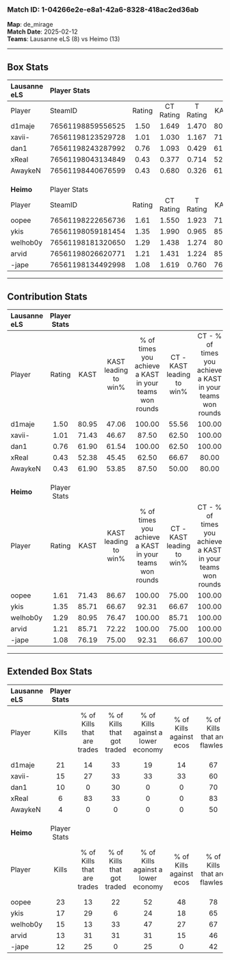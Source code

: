 ### Match ID: 1-04266e2e-e8a1-42a6-8328-418ac2ed36ab  
**Map**: de_mirage  
**Match Date**: 2025-02-12  
**Teams**: Lausanne eLS (8) vs Heimo (13)  

---  

## Box Stats  

| **Lausanne eLS** | Player Stats      |        |           |          |       |       |       |         |        |      |     |
| :- | :- | :-: | :-: | :-: | :-: | :-: | :-: | :-: | :-: | :-: | :-: |
| Player           | SteamID           | Rating | CT Rating | T Rating | KAST  |  ADR  | Kills | Assists | Deaths | K/D  | HS% |
| d1maje           | 76561198859556525 |  1.50  |   1.649   |  1.470   | 80.95 | 106.7 |  21   |    4    |   15   | 1.40 | 52  |
| xavii-           | 76561198123529728 |  1.01  |   1.030   |  1.167   | 71.43 | 73.3  |  15   |    1    |   17   | 0.88 | 60  |
| dan1             | 76561198243287992 |  0.76  |   1.093   |  0.429   | 61.90 | 63.7  |  10   |    2    |   15   | 0.67 | 50  |
| xReal            | 76561198043134849 |  0.43  |   0.377   |  0.714   | 52.38 | 56.7  |   6   |    4    |   18   | 0.33 | 50  |
| AwaykeN          | 76561198440676599 |  0.43  |   0.680   |  0.326   | 61.90 | 34.6  |   4   |    4    |   15   | 0.27 | 25  |
|                  |                   |        |           |          |       |       |       |         |        |      |     |
|                  |                   |        |           |          |       |       |       |         |        |      |     |
|                  |                   |        |           |          |       |       |       |         |        |      |     |
| **Heimo**        | Player Stats      |        |           |          |       |       |       |         |        |      |     |
| Player           | SteamID           | Rating | CT Rating | T Rating | KAST  |  ADR  | Kills | Assists | Deaths | K/D  | HS% |
| oopee            | 76561198222656736 |  1.61  |   1.550   |  1.923   | 71.43 | 111.7 |  23   |    6    |   12   | 1.92 | 39  |
| ykis             | 76561198059181454 |  1.35  |   1.990   |  0.965   | 85.71 | 66.8  |  17   |    1    |   10   | 1.70 | 29  |
| welhob0y         | 76561198181320650 |  1.29  |   1.438   |  1.274   | 80.95 | 80.4  |  15   |    8    |   11   | 1.36 | 40  |
| arvid            | 76561198026620771 |  1.21  |   1.431   |  1.224   | 85.71 | 69.9  |  13   |    9    |   11   | 1.18 | 61  |
| -jape            | 76561198134492998 |  1.08  |   1.619   |  0.760   | 76.19 | 71.1  |  12   |    9    |   12   | 1.00 | 58  |
---  

## Contribution Stats  

| **Lausanne eLS** | Player Stats |       |                      |                                                        |                           |                                                             |                          |                                                            |
| :- | :-: | :-: | :-: | :-: | :-: | :-: | :-: | :-: |
| Player           |    Rating    | KAST  | KAST leading to win% | % of times you achieve a KAST in your teams won rounds | CT - KAST leading to win% | CT - % of times you achieve a KAST in your teams won rounds | T - KAST leading to win% | T - % of times you achieve a KAST in your teams won rounds |
| d1maje           |     1.50     | 80.95 |        47.06         |                         100.00                         |           55.56           |                           100.00                            |          37.50           |                           100.00                           |
| xavii-           |     1.01     | 71.43 |        46.67         |                         87.50                          |           62.50           |                           100.00                            |          28.57           |                           66.67                            |
| dan1             |     0.76     | 61.90 |        61.54         |                         100.00                         |           62.50           |                           100.00                            |          60.00           |                           100.00                           |
| xReal            |     0.43     | 52.38 |        45.45         |                         62.50                          |           66.67           |                            80.00                            |          20.00           |                           33.33                            |
| AwaykeN          |     0.43     | 61.90 |        53.85         |                         87.50                          |           50.00           |                            80.00                            |          60.00           |                           100.00                           |
|                  |              |       |                      |                                                        |                           |                                                             |                          |                                                            |
|                  |              |       |                      |                                                        |                           |                                                             |                          |                                                            |
|                  |              |       |                      |                                                        |                           |                                                             |                          |                                                            |
| **Heimo**        | Player Stats |       |                      |                                                        |                           |                                                             |                          |                                                            |
| Player           |    Rating    | KAST  | KAST leading to win% | % of times you achieve a KAST in your teams won rounds | CT - KAST leading to win% | CT - % of times you achieve a KAST in your teams won rounds | T - KAST leading to win% | T - % of times you achieve a KAST in your teams won rounds |
| oopee            |     1.61     | 71.43 |        86.67         |                         100.00                         |           75.00           |                           100.00                            |          100.00          |                           100.00                           |
| ykis             |     1.35     | 85.71 |        66.67         |                         92.31                          |           66.67           |                           100.00                            |          66.67           |                           85.71                            |
| welhob0y         |     1.29     | 80.95 |        76.47         |                         100.00                         |           85.71           |                           100.00                            |          70.00           |                           100.00                           |
| arvid            |     1.21     | 85.71 |        72.22         |                         100.00                         |           75.00           |                           100.00                            |          70.00           |                           100.00                           |
| -jape            |     1.08     | 76.19 |        75.00         |                         92.31                          |           66.67           |                           100.00                            |          85.71           |                           85.71                            |
---  

## Extended Box Stats  

| **Lausanne eLS** | Player Stats |                            |                            |                                    |                         |                              |                                 |        |                             |                                     |                          |                               |                            |
| :- | :-: | :-: | :-: | :-: | :-: | :-: | :-: | :-: | :-: | :-: | :-: | :-: | :-: |
| Player           |    Kills     | % of Kills that are trades | % of Kills that got traded | % of Kills against a lower economy | % of Kills against ecos | % of Kills that are flawless | % of Kills that are close duels | Deaths | % of Deaths that get traded | % of Deaths against a lower economy | % of Deaths against ecos | % of Deaths that are flawless | % of Deaths that are close |
| d1maje           |      21      |             14             |             33             |                 19                 |           14            |              67              |                5                |   15   |             20              |                 13                  |            7             |              47               |             13             |
| xavii-           |      15      |             27             |             33             |                 33                 |           33            |              60              |               13                |   17   |             18              |                 18                  |            12            |              53               |             6              |
| dan1             |      10      |             0              |             30             |                 0                  |            0            |              70              |               10                |   15   |             13              |                  7                  |            0             |              87               |             0              |
| xReal            |      6       |             83             |             33             |                 0                  |            0            |              83              |                0                |   18   |             17              |                 11                  |            6             |              50               |             11             |
| AwaykeN          |      4       |             0              |             0              |                 0                  |            0            |              50              |                0                |   15   |             27              |                  7                  |            0             |              80               |             7              |
|                  |              |                            |                            |                                    |                         |                              |                                 |        |                             |                                     |                          |                               |                            |
|                  |              |                            |                            |                                    |                         |                              |                                 |        |                             |                                     |                          |                               |                            |
|                  |              |                            |                            |                                    |                         |                              |                                 |        |                             |                                     |                          |                               |                            |
| **Heimo**        | Player Stats |                            |                            |                                    |                         |                              |                                 |        |                             |                                     |                          |                               |                            |
| Player           |    Kills     | % of Kills that are trades | % of Kills that got traded | % of Kills against a lower economy | % of Kills against ecos | % of Kills that are flawless | % of Kills that are close duels | Deaths | % of Deaths that get traded | % of Deaths against a lower economy | % of Deaths against ecos | % of Deaths that are flawless | % of Deaths that are close |
| oopee            |      23      |             13             |             22             |                 52                 |           48            |              78              |                9                |   12   |             50              |                 25                  |            17            |              42               |             17             |
| ykis             |      17      |             29             |             6              |                 24                 |           18            |              65              |                6                |   10   |             20              |                 10                  |            10            |              80               |             0              |
| welhob0y         |      15      |             13             |             33             |                 47                 |           27            |              67              |               13                |   11   |             18              |                  0                  |            0             |              73               |             9              |
| arvid            |      13      |             31             |             31             |                 31                 |           15            |              46              |                8                |   11   |             36              |                  9                  |            9             |              73               |             9              |
| -jape            |      12      |             25             |             0              |                 25                 |            0            |              42              |                0                |   12   |             25              |                 25                  |            17            |              75               |             0              |
